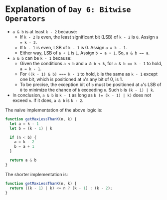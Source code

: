 # Explanation of `Day 6: Bitwise Operators`

* `a & b` is at least `k - 2` because:
  * If `k - 2` is even, the least significant bit (LSB) of `k - 2` is `0`. Assign `a = k - 2`.
  * If `k - 1` is even, LSB of `k - 1` is 0. Assign `a = k - 1`.
  * Either way, LSB of `a + 1` is `1`. Assign `b = a + 1`. So, `a & b == a`.
* `a & b` can be `k - 1` because:
  * Given the conditions `a < b` and `a & b < k`, for `a & b == k - 1` to hold, `a = k - 1`.
  * For `((k - 1) & b) === k - 1` to hold, `b` is the same as `k - 1` except one bit, which is positioned at `a`'s any bit of 0, is 1.
  * To be precise, the exception bit of `b` must be positioned at `a`'s LSB of `0` to minimize the chance of `b` exceeding `n`. Such `b` is `(k - 1) | k`.
* In conclusion, `a & b` is `k - 1` as long as `b (= (k - 1) | k)` does not exceed `n`. If it does, `a & b` is `k - 2`.

The naive implementation of the above logic is:
```js
function getMaxLessThanK(n, k) {
  let a = k - 1
  let b = (k - 1) | k

  if (n < b) {
    a = k - 2
    b = a + 1
  }

  return a & b
}
```

The shorter implementation is:
```js
function getMaxLessThanK(n, k) {
  return ((k - 1) | k) <= n ? (k - 1) : (k - 2);
}
```
